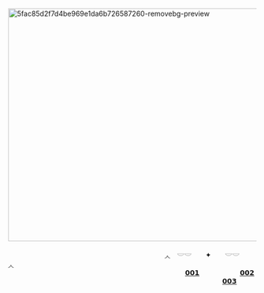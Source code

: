 ⠀⠀⠀⠀⠀⠀⠀⠀⠀⠀⠀⠀⠀⠀⠀⠀⠀⠀⠀ <img width="528" height="473" alt="5fac85d2f7d4be969e1da6b726587260-removebg-preview" src="https://github.com/user-attachments/assets/55297720-5d7d-48a1-8e05-750d4a2bcc22" />

⠀⠀⠀⠀⠀⠀⠀⠀⠀⠀⠀⠀⠀⠀⠀⠀⠀⠀⠀⠀⠀⠀⠀⠀⠀⠀⠀⠀⠀⠀⠀◞◟　𓎟𓎟　 ✦　　𓎟𓎟　　◞◟
⠀⠀⠀⠀⠀⠀⠀⠀⠀⠀⠀⠀⠀⠀⠀⠀⠀⠀⠀⠀⠀⠀⠀⠀⠀⠀⠀⠀⠀⠀⠀⠀⠀⠀⠀[𝟬𝟬𝟭](https://x.com/ppoafa)⠀⠀⠀⠀⠀⠀⠀⠀[𝟬𝟬𝟮](https://maplcc.straw.page)⠀⠀
⠀⠀⠀⠀⠀⠀⠀⠀⠀⠀⠀⠀⠀⠀⠀⠀⠀⠀⠀⠀⠀⠀⠀⠀⠀⠀⠀⠀⠀⠀⠀⠀⠀⠀⠀⠀⠀⠀⠀⠀[𝟬𝟬𝟯](https://pronouns.cc/@jayingeez)
